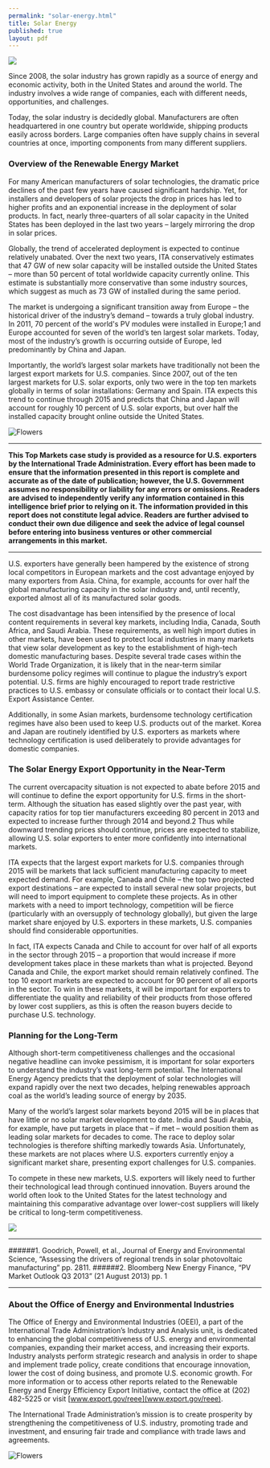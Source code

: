 ```yaml
---
permalink: "solar-energy.html"
title: Solar Energy
published: true
layout: pdf
---
```


![](images/solar-energy1.png)

Since 2008, the solar industry has grown rapidly as a source of energy and economic activity, both in the United States and around the world. The industry involves a wide range of companies, each with different needs, opportunities, and challenges.

Today, the solar industry is decidedly global. Manufacturers are often headquartered in one country but operate worldwide, shipping products easily across borders. Large companies often have supply chains in several countries at once, importing components from many different suppliers.

<h3 id="overview-of-the-renewable-energy-market">Overview of the Renewable Energy Market</h3>

For many American manufacturers of solar technologies, the dramatic price declines of the past few years have caused significant hardship. Yet, for installers and developers of solar projects the drop in prices has led to higher profits and an exponential increase in the deployment of solar products. In fact, nearly three-quarters of all solar capacity in the United States has been deployed in the last two years – largely mirroring the drop in solar prices.

Globally, the trend of accelerated deployment is expected to continue relatively unabated. Over the next two years, ITA conservatively estimates that 47 GW of new solar capacity will be installed outside the United States – more than 50 percent of total worldwide capacity currently online. This estimate is substantially more conservative than some industry sources, which suggest as much as 73 GW of installed during the same period.

The market is undergoing a significant transition away from Europe – the historical driver of the industry’s demand – towards a truly global industry. In 2011, 70 percent of the world's PV modules were installed in Europe;1 and Europe accounted for seven of the world’s ten largest solar markets. Today, most of the industry’s growth is occurring outside of Europe, led predominantly by China and Japan.

Importantly, the world’s largest solar markets have traditionally not been the largest export markets for U.S. companies. Since 2007, out of the ten largest markets for U.S. solar exports, only two were in the top ten markets globally in terms of solar installations: Germany and Spain. ITA expects this trend to continue through 2015 and predicts that China and Japan will account for roughly 10 percent of U.S. solar exports, but over half the installed capacity brought online outside the United States.

![Flowers](images/solar-energy2.png)

---

**This Top Markets case study is provided as a resource for U.S. exporters by the International Trade Administration. Every
effort has been made to ensure that the information presented in this report is complete and accurate as of the date of
publication; however, the U.S. Government assumes no responsibility or liability for any errors or omissions. Readers are
advised to independently verify any information contained in this intelligence brief prior to relying on it. The information
provided in this report does not constitute legal advice. Readers are further advised to conduct their own due diligence and
seek the advice of legal counsel before entering into business ventures or other commercial arrangements in this market.**

---

U.S. exporters have generally been hampered by the existence of strong local competitors in European markets and the cost advantage enjoyed by many exporters from Asia. China, for example, accounts for over half the global manufacturing capacity in the solar industry and, until recently, exported almost all of its manufactured solar goods.

The cost disadvantage has been intensified by the presence of local content requirements in several key markets, including India, Canada, South Africa, and Saudi Arabia. These requirements, as well high import duties in other markets, have been used to protect local industries in many markets that view solar development as key to the establishment of high-tech domestic manufacturing bases. Despite several trade cases within the World Trade Organization, it is likely that in the near-term similar burdensome policy regimes will continue to plague the industry’s export potential. U.S. firms are highly encouraged to report trade restrictive practices to U.S. embassy or consulate officials or to contact their local U.S. Export Assistance Center.

Additionally, in some Asian markets, burdensome technology certification regimes have also been used to keep U.S. products out of the market. Korea and Japan are routinely identified by U.S. exporters as markets where technology certification is used deliberately to provide advantages for domestic companies.

<h3 id="the-solar-energy-export-opportunity-in-the-near-term">The Solar Energy Export Opportunity in the Near-Term</h3>

The current overcapacity situation is not expected to abate before 2015 and will continue to define the export opportunity for U.S. firms in the short-term. Although the situation has eased slightly over the past year, with capacity ratios for top tier manufacturers exceeding 80 percent in 2013 and expected to increase further through 2014 and beyond.2 Thus while downward trending prices should continue, prices are expected to stabilize, allowing U.S. solar exporters to enter more confidently into international markets.

ITA expects that the largest export markets for U.S. companies through 2015 will be markets that lack sufficient manufacturing capacity to meet expected demand. For example, Canada and Chile – the top two projected export destinations – are expected to install several new solar projects, but will need to import equipment to complete these projects. As in other markets with a need to import technology, competition will be fierce (particularly with an oversupply of technology globally), but given the large market share enjoyed by U.S. exporters in these markets, U.S. companies should find considerable opportunities.

In fact, ITA expects Canada and Chile to account for over half of all exports in the sector through 2015 – a proportion that would increase if more development takes place in these markets than what is projected. Beyond Canada and Chile, the export market should remain relatively confined. The top 10 export markets are expected to account for 90 percent of all exports in the sector. To win in these markets, it will be important for exporters to differentiate the quality and reliability of their products from those offered by lower cost suppliers, as this is often the reason buyers decide to purchase U.S. technology.

<h3 id="planning-for-the-long-term">Planning for the Long-Term</h3>

Although short-term competitiveness challenges and the occasional negative headline can invoke pessimism, it is important for solar exporters to understand the industry’s vast long-term potential. The International Energy Agency predicts that the deployment of solar technologies will expand rapidly over the next two decades, helping renewables approach coal as the world’s leading source of energy by 2035.

Many of the world’s largest solar markets beyond 2015 will be in places that have little or no solar market development to date. India and Saudi Arabia, for example, have put targets in place that – if met – would position them as leading solar markets for decades to come. The race to deploy solar technologies is therefore shifting markedly towards Asia. Unfortunately, these markets are not places where U.S. exporters currently enjoy a significant market share, presenting export challenges for U.S. companies.

To compete in these new markets, U.S. exporters will likely need to further their technological lead through continued innovation. Buyers around the world often look to the United States for the latest technology and maintaining this comparative advantage over lower-cost suppliers will likely be critical to long-term competitiveness.

![](images/re-green.png)

---

######1. Goodrich, Powell, et al., Journal of Energy and Environmental Science, “Assessing the drivers of regional trends in solar photovoltaic manufacturing” pp. 2811.
######2. Bloomberg New Energy Finance, “PV Market Outlook Q3 2013” (21 August 2013) pp. 1

---

<h3 id="about-the-office-of-energy-and-environmental-industries">About the Office of Energy and Environmental Industries</h3>

The Office of Energy and Environmental Industries (OEEI), a part of the International Trade Administration’s Industry and Analysis unit, is dedicated to enhancing the global competitiveness of U.S. energy and environmental companies, expanding their market access, and increasing their exports. Industry analysts perform strategic research and analysis in order to shape and implement trade policy, create conditions that encourage innovation, lower the cost of doing business, and promote U.S. economic growth. For more information or to access other reports related to the Renewable Energy and Energy Efficiency Export Initiative, contact the office at (202) 482-5225 or visit [www.export.gov/reee](www.export.gov/reee).

The International Trade Administration’s mission is to create prosperity by strengthening the competitiveness of U.S. industry, promoting trade and investment, and ensuring fair trade and compliance with trade laws and agreements.

![Flowers](images/ita.jpg)
